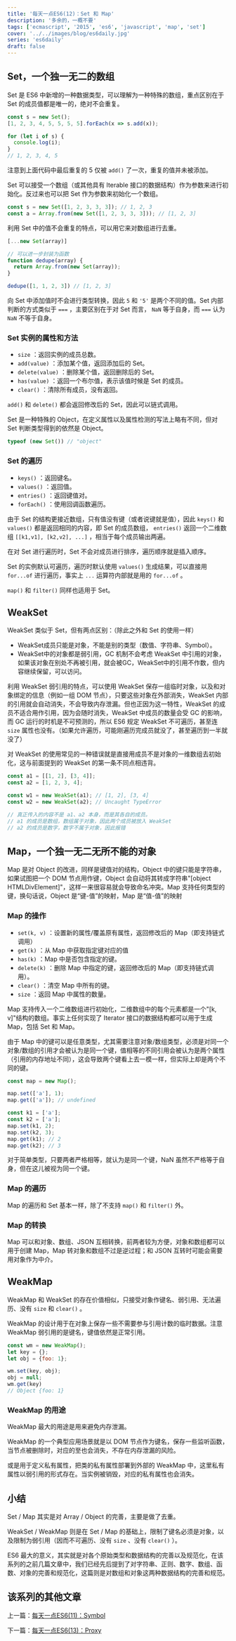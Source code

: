 ```yaml
---
title: '每天一点ES6(12)：Set 和 Map'
description: '多余的，一概不要'
tags: ['ecmascript', '2015', 'es6', 'javascript', 'map', 'set']
cover: '../../images/blog/es6daily.jpg'
series: 'es6daily'
draft: false
---
```


## Set，一个独一无二的数组

Set 是 ES6 中新增的一种数据类型，可以理解为一种特殊的数组，重点区别在于 Set 的成员值都是唯一的，绝对不会重复。

```javascript
const s = new Set();
[1, 2, 3, 4, 5, 5, 5, 5].forEach(x => s.add(x));

for (let i of s) {
  console.log(i);
}
// 1, 2, 3, 4, 5
```

注意到上面代码中最后重复的 5 仅被 `add()` 了一次，重复的值并未被添加。

Set 可以接受一个数组（或其他具有 Iterable 接口的数据结构）作为参数来进行初始化。反过来也可以把 Set 作为参数来初始化一个数组。

```javascript
const s = new Set([1, 2, 3, 3, 3]); // 1, 2, 3
const a = Array.from(new Set([1, 2, 3, 3, 3])); // [1, 2, 3]
```

利用 Set 中的值不会重复的特点，可以用它来对数组进行去重。

```javascript
[...new Set(array)]

// 可以进一步封装为函数
function dedupe(array) {
  return Array.from(new Set(array));
}

dedupe([1, 1, 2, 3]) // [1, 2, 3]
```

向 Set 中添加值时不会进行类型转换，因此 `5` 和 `'5'` 是两个不同的值。Set 内部判断的方式类似于 `===` ，主要区别在于对 Set 而言， `NaN` 等于自身，而 `===` 认为 `NaN` 不等于自身。

### Set 实例的属性和方法

- `size` ：返回实例的成员总数。
- `add(value)` ：添加某个值，返回添加后的 Set。
- `delete(value)` ：删除某个值，返回删除后的 Set。
- `has(value)` ：返回一个布尔值，表示该值时候是 Set 的成员。
- `clear()` ：清除所有成员，没有返回。

 `add()` 和 `delete()` 都会返回修改后的 Set，因此可以链式调用。

Set 是一种特殊的 Object，在定义属性以及属性检测的写法上略有不同，但对 Set 判断类型得到的依然是 Object。

```javascript
typeof (new Set()) // "object"
```

### Set 的遍历

- `keys()` ：返回键名。
- `values()` ：返回值。
- `entries()` ：返回键值对。
- `forEach()` ：使用回调函数遍历。

由于 Set 的结构更接近数组，只有值没有键（或者说键就是值），因此 `keys()` 和 `values()` 都是返回相同的内容，即 Set 的成员数组， `entries()` 返回一个二维数组 `[[k1,v1], [k2,v2], ...]` ，相当于每个成员输出两遍。

在对 Set 进行遍历时，Set 不会对成员进行排序，遍历顺序就是插入顺序。

Set 的实例默认可遍历，遍历时默认使用 `values()` 生成结果，可以直接用 `for...of` 进行遍历，事实上 `...` 运算符内部就是用的 `for...of` 。

 `map()` 和 `filter()` 同样也适用于 Set。

## WeakSet

WeakSet 类似于 Set，但有两点区别：（除此之外和 Set 的使用一样）

- WeakSet成员只能是对象，不能是别的类型（数值、字符串、Symbol）。
- WeakSet中的对象都是弱引用，GC 机制不会考虑 WeakSet 中引用的对象，如果该对象在别处不再被引用，就会被GC，WeakSet中的引用不作数，但内容继续保留，可以访问。

利用 WeakSet 弱引用的特点，可以使用 WeakSet 保存一组临时对象，以及和对象绑定的信息（例如一组 DOM 节点），只要这些对象在外部消失，WeakSet 内部的引用就会自动消失，不会导致内存泄漏。但也正因为这一特性，WeakSet 的成员不适合用作引用，因为会随时消失，WeakSet 中成员的数量会受 GC 的影响，而 GC 运行的时机是不可预测的，所以 ES6 规定 WeakSet 不可遍历，甚至连 `size` 属性也没有。（如果允许遍历，可能刚遍历完成员就没了，甚至遍历到一半就没了）

对 WeakSet 的使用常见的一种错误就是直接用成员不是对象的一维数组去初始化，这与前面提到的 WeakSet 的第一条不同点相违背。

```javascript
const a1 = [[1, 2], [3, 4]];
const a2 = [1, 2, 3, 4];

const w1 = new WeakSet(a1); // [1, 2], [3, 4]
const w2 = new WeakSet(a2); // Uncaught TypeError

// 真正传入的内容不是 a1、a2 本身，而是其各自的成员。
// a1 的成员是数组，数组属于对象，因此两个成员被放入 WeakSet
// a2 的成员是数字，数字不属于对象，因此报错
```

## Map，一个独一无二无所不能的对象

Map 是对 Object 的改进，同样是键值对的结构，Object 中的键只能是字符串，如果试图把一个 DOM 节点用作键，Object 会自动将其转成字符串"[object HTMLDivElement]"，这样一来很容易就会导致命名冲突。Map 支持任何类型的键，换句话说，Object 是“键-值”的映射，Map 是“值-值”的映射

### Map 的操作

- `set(k, v)` ：设置新的属性/覆盖原有属性，返回修改后的 Map（即支持链式调用）
- `get(k)` ：从 Map 中获取指定键对应的值
- `has(k)` ：Map 中是否包含指定的键。
- `delete(k)` ：删除 Map 中指定的键，返回修改后的 Map（即支持链式调用）。
- `clear()` ：清空 Map 中所有的键。
- `size` ：返回 Map 中属性的数量。

Map 支持传入一个二维数组进行初始化，二维数组中的每个元素都是一个"[k, v]"结构的数组。事实上任何实现了 Iterator 接口的数据结构都可以用于生成 Map，包括 Set 和 Map。

由于 Map 中的键可以是任意类型，尤其需要注意对象/数组类型，必须是对同一个对象/数组的引用才会被认为是同一个键，值相等的不同引用会被认为是两个属性（引用的内存地址不同），这会导致两个键看上去一模一样，但实际上却是两个不同的键。

```javascript
const map = new Map();

map.set(['a'], 1);
map.get(['a']); // undefined

const k1 = ['a'];
const k2 = ['a'];
map.set(k1, 2);
map.set(k2, 3);
map.get(k1); // 2
map.get(k2); // 3
```

对于简单类型，只要两者严格相等，就认为是同一个键，NaN 虽然不严格等于自身，但在这儿被视为同一个键。

### Map 的遍历

Map 的遍历和 Set 基本一样，除了不支持 `map()` 和 `filter()` 外。

### Map 的转换

Map 可以和对象、数组、JSON 互相转换，前两者较为方便，对象和数组都可以用于创建 Map，Map 转对象和数组不过是逆过程；和 JSON 互转时可能会需要用对象作为中介。

## WeakMap

WeakMap 和 WeakSet 的存在价值相似，只接受对象作键名、弱引用、无法遍历、没有 `size` 和 `clear()` 。

WeakMap 的设计用于在对象上保存一些不需要参与引用计数的临时数据。注意 WeakMap 弱引用的是键名，键值依然是正常引用。

```javascript
const wm = new WeakMap();
let key = {};
let obj = {foo: 1};

wm.set(key, obj);
obj = null;
wm.get(key)
// Object {foo: 1}
```

### WeakMap 的用途

WeakMap 最大的用途是用来避免内存泄漏。

WeakMap 的一个典型应用场景就是以 DOM 节点作为键名，保存一些监听函数，当节点被删除时，对应的至也会消失，不存在内存泄漏的风险。

或是用于定义私有属性，把类的私有属性部署到外部的 WeakMap 中，这里私有属性以弱引用的形式存在。当实例被销毁，对应的私有属性也会消失。

## 小结

Set / Map 其实是对 Array / Object 的完善，主要是做了去重。

WeakSet / WeakMap 则是在 Set / Map 的基础上，限制了键名必须是对象，以及限制为弱引用（因而不可遍历、没有 `size` 、没有 `clear()` ）。

ES6 最大的意义，其实就是对各个原始类型和数据结构的完善以及规范化，在该系列的之前几篇文章中，我们已经先后提到了对字符串、正则、数字、数组、函数、对象的完善和规范化，这篇则是对数组和对象这两种数据结构的完善和规范。

## 该系列的其他文章

上一篇：[每天一点ES6(11)：Symbol](/blog/2017/07/02/es6-daily-11-symbol)

下一篇：[每天一点ES6(13)：Proxy](/blog/2017/12/20/es6-daily-13-proxy-and-reflect)
